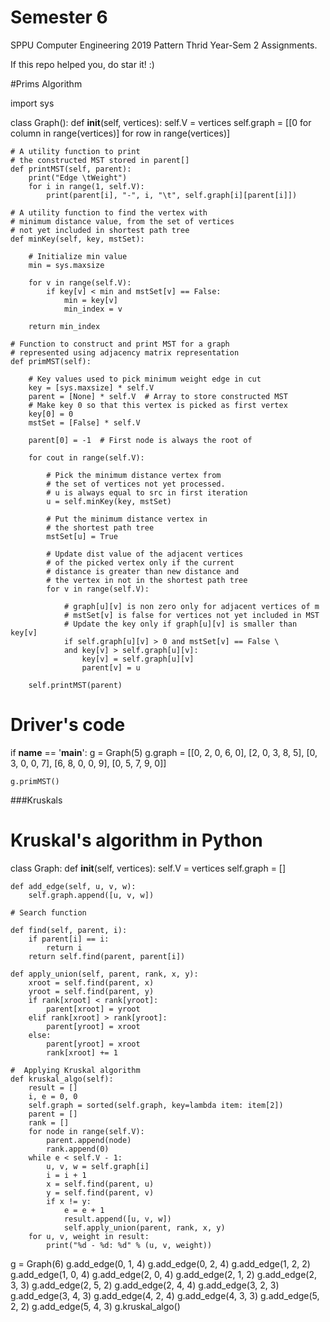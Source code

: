 # Semester 6
SPPU Computer Engineering 2019 Pattern Thrid Year-Sem 2 Assignments.

If this repo helped you, do star it! :)

#Prims Algorithm

import sys
 
 
class Graph():
    def __init__(self, vertices):
        self.V = vertices
        self.graph = [[0 for column in range(vertices)]
                      for row in range(vertices)]
 
    # A utility function to print
    # the constructed MST stored in parent[]
    def printMST(self, parent):
        print("Edge \tWeight")
        for i in range(1, self.V):
            print(parent[i], "-", i, "\t", self.graph[i][parent[i]])
 
    # A utility function to find the vertex with
    # minimum distance value, from the set of vertices
    # not yet included in shortest path tree
    def minKey(self, key, mstSet):
 
        # Initialize min value
        min = sys.maxsize
 
        for v in range(self.V):
            if key[v] < min and mstSet[v] == False:
                min = key[v]
                min_index = v
 
        return min_index
 
    # Function to construct and print MST for a graph
    # represented using adjacency matrix representation
    def primMST(self):
 
        # Key values used to pick minimum weight edge in cut
        key = [sys.maxsize] * self.V
        parent = [None] * self.V  # Array to store constructed MST
        # Make key 0 so that this vertex is picked as first vertex
        key[0] = 0
        mstSet = [False] * self.V
 
        parent[0] = -1  # First node is always the root of
 
        for cout in range(self.V):
 
            # Pick the minimum distance vertex from
            # the set of vertices not yet processed.
            # u is always equal to src in first iteration
            u = self.minKey(key, mstSet)
 
            # Put the minimum distance vertex in
            # the shortest path tree
            mstSet[u] = True
 
            # Update dist value of the adjacent vertices
            # of the picked vertex only if the current
            # distance is greater than new distance and
            # the vertex in not in the shortest path tree
            for v in range(self.V):
 
                # graph[u][v] is non zero only for adjacent vertices of m
                # mstSet[v] is false for vertices not yet included in MST
                # Update the key only if graph[u][v] is smaller than key[v]
                if self.graph[u][v] > 0 and mstSet[v] == False \
                and key[v] > self.graph[u][v]:
                    key[v] = self.graph[u][v]
                    parent[v] = u
 
        self.printMST(parent)
 
 
# Driver's code
if __name__ == '__main__':
    g = Graph(5)
    g.graph = [[0, 2, 0, 6, 0],
               [2, 0, 3, 8, 5],
               [0, 3, 0, 0, 7],
               [6, 8, 0, 0, 9],
               [0, 5, 7, 9, 0]]
 
    g.primMST()



###Kruskals

# Kruskal's algorithm in Python


class Graph:
    def __init__(self, vertices):
        self.V = vertices
        self.graph = []

    def add_edge(self, u, v, w):
        self.graph.append([u, v, w])

    # Search function

    def find(self, parent, i):
        if parent[i] == i:
            return i
        return self.find(parent, parent[i])

    def apply_union(self, parent, rank, x, y):
        xroot = self.find(parent, x)
        yroot = self.find(parent, y)
        if rank[xroot] < rank[yroot]:
            parent[xroot] = yroot
        elif rank[xroot] > rank[yroot]:
            parent[yroot] = xroot
        else:
            parent[yroot] = xroot
            rank[xroot] += 1

    #  Applying Kruskal algorithm
    def kruskal_algo(self):
        result = []
        i, e = 0, 0
        self.graph = sorted(self.graph, key=lambda item: item[2])
        parent = []
        rank = []
        for node in range(self.V):
            parent.append(node)
            rank.append(0)
        while e < self.V - 1:
            u, v, w = self.graph[i]
            i = i + 1
            x = self.find(parent, u)
            y = self.find(parent, v)
            if x != y:
                e = e + 1
                result.append([u, v, w])
                self.apply_union(parent, rank, x, y)
        for u, v, weight in result:
            print("%d - %d: %d" % (u, v, weight))


g = Graph(6)
g.add_edge(0, 1, 4)
g.add_edge(0, 2, 4)
g.add_edge(1, 2, 2)
g.add_edge(1, 0, 4)
g.add_edge(2, 0, 4)
g.add_edge(2, 1, 2)
g.add_edge(2, 3, 3)
g.add_edge(2, 5, 2)
g.add_edge(2, 4, 4)
g.add_edge(3, 2, 3)
g.add_edge(3, 4, 3)
g.add_edge(4, 2, 4)
g.add_edge(4, 3, 3)
g.add_edge(5, 2, 2)
g.add_edge(5, 4, 3)
g.kruskal_algo()


